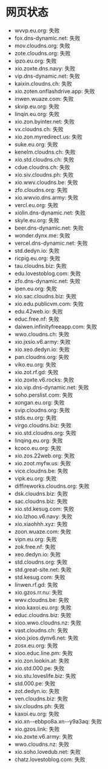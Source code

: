 # 网页状态
- wvvp.eu.org: 失败
- fox.dns-dynamic.net: 失败
- mov.cloudns.org: 失败
- zote.cloudns.org: 失败
- ipzo.eu.org: 失败
- xio.zoxte.dns.navy: 失败
- vip.dns-dynamic.net: 失败
- kaixin.cloudns.ch: 失败
- xio.zoten.onflashdrive.app: 失败
- inwen.wuaze.com: 失败
- skvip.eu.org: 失败
- linqin.eu.org: 失败
- xio.zon.byinter.net: 失败
- vx.cloudns.ch: 失败
- xio.zon.myredirect.us: 失败
- suke.eu.org: 失败
- kenelm.cloudns.ch: 失败
- xio.std.cloudns.ch: 失败
- cdue.cloudns.ch: 失败
- xio.siv.cloudns.ph: 失败
- xio.wwv.cloudns.be: 失败
- zfo.cloudns.org: 失败
- xio.wwvio.dns.army: 失败
- vercl.eu.org: 失败
- xiolin.dns-dynamic.net: 失败
- skyle.eu.org: 失败
- beer.dns-dynamic.net: 失败
- wonder.dynx.me: 失败
- vercel.dns-dynamic.net: 失败
- std.dedyn.io: 失败
- ricpig.eu.org: 失败
- tau.cloudns.biz: 失败
- edu.lovestoblog.com: 失败
- zfo.dns-dynamic.net: 失败
- ipen.eu.org: 失败
- xio.sac.cloudns.biz: 失败
- xio.edu.publicvm.com: 失败
- edu.42web.io: 失败
- educ.free.nf: 失败
- daiwen.infinityfreeapp.com: 失败
- wwo.cloudns.ch: 失败
- xio.jxsio.v6.army: 失败
- xio.xeo.dedyn.io: 失败
- pan.cloudns.org: 失败
- viko.eu.org: 失败
- xio.zot.rf.gd: 失败
- xio.zoxte.v6.rocks: 失败
- xio.vip.dns-dynamic.net: 失败
- soho.perslist.com: 失败
- xongan.eu.org: 失败
- svip.cloudns.org: 失败
- stds.eu.org: 失败
- virgo.cloudns.biz: 失败
- xio.std.cloudns.org: 失败
- linqing.eu.org: 失败
- kcoco.eu.org: 失败
- xio.zos.22web.org: 失败
- xio.zoot.myfw.us: 失败
- vice.cloudns.be: 失败
- vipk.eu.org: 失败
- diffireworks.cloudns.org: 失败
- dsk.cloudns.biz: 失败
- sac.cloudns.biz: 失败
- xio.std.kesug.com: 失败
- xio.lzhoo.v6.navy: 失败
- xio.xiaohhh.xyz: 失败
- zoon.wuaze.com: 失败
- vipn.eu.org: 失败
- zok.free.nf: 失败
- xeo.dedyn.io: 失败
- std.cloudns.org: 失败
- std.great-site.net: 失败
- std.kesug.com: 失败
- linwen.rf.gd: 失败
- xio.gzos.rr.nu: 失败
- wwv.cloudns.be: 失败
- xioo.kaxoi.eu.org: 失败
- educ.cloudns.biz: 失败
- xioo.wwo.cloudns.nz: 失败
- vast.cloudns.ch: 失败
- xioo.jxios.dynv6.net: 失败
- zosx.eu.org: 失败
- xioo.educ.line.pm: 失败
- xio.zon.lookin.at: 失败
- xio.std.000.pe: 失败
- xio.stu.loveslife.biz: 失败
- std.000.pe: 失败
- zot.dedyn.io: 失败
- ven.cloudns.biz: 失败
- siv.cloudns.ph: 失败
- kaxoi.eu.org: 失败
- xio.xn--ebbpo8a.xn--y9a3aq: 失败
- xio.gzos.link: 失败
- xio.zoxte.v6.army: 失败
- wwo.cloudns.nz: 失败
- xio.soho.lovedub.net: 失败
- chatz.lovestoblog.com: 失败
